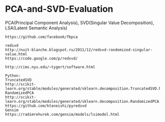 # PCA-and-SVD-Evaluation
PCA(Principal Component Analysis), SVD(Singular Value Decomposition), LSA(Latent Semantic Analysis)

~~~
https://github.com/facebook/fbpca

redsvd
http://nuit-blanche.blogspot.ru/2011/12/redsvd-randomized-singular-value.html
https://code.google.com/p/redsvd/

http://cims.nyu.edu/~tygert/software.html

Python:
TruncatedSVD
http://scikit-learn.org/stable/modules/generated/sklearn.decomposition.TruncatedSVD.html
RandomizedPCA
http://scikit-learn.org/stable/modules/generated/sklearn.decomposition.RandomizedPCA.html#sklearn.decomposition.RandomizedPCA
https://github.com/ktaneishi/pyredsvd
Gensim
https://radimrehurek.com/gensim/models/lsimodel.html
~~~
